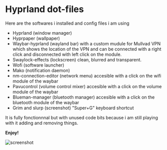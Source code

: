 # Hyprland dot-files


Here are the softwares i installed and config files i am using
- Hyprland (window manager)
- Hyprpaper (wallpaper) 
- Waybar-hyprland (wayland bar) with a custom mudule for Mullvad VPN which shows the location of the VPN and can be connected with a right click and disconnected with left click on the module.
- Swaylock-effects (lockscreen) clean, blurred and transparent.
- Wofi (software launcher)
- Mako (notification daemon)
- nm-connection-editor (network menu) accesible with a click on the wifi module of the waybar
- Pavucontrol (volume control mixer) accesible with a click on the volume module of the waybar
- Blueman-manager (bluetooth manager) accesible with a click on the bluetooth module of the waybar
- Grim and slurp (screenshot) "Super+G" keyboard shortcut

It is fully fonctionnnal but with unused code bits because i am still playing with it adding and removing things.
  
**Enjoy!**

![screenshot](https://github.com/visnudeva/dot-files/blob/main/20230505_12h09m51s_grim.png)

